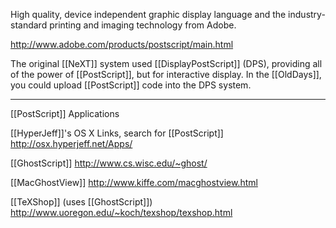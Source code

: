 High quality, device independent graphic display language and the industry-standard
printing and imaging technology from Adobe.

http://www.adobe.com/products/postscript/main.html

The original [[NeXT]] system used [[DisplayPostScript]] (DPS), providing all of the power of [[PostScript]], but for interactive display.  In the [[OldDays]], you could upload [[PostScript]] code into the DPS system.

----

[[PostScript]] Applications

[[HyperJeff]]'s OS X Links, search for [[PostScript]]
http://osx.hyperjeff.net/Apps/

[[GhostScript]]
http://www.cs.wisc.edu/~ghost/

[[MacGhostView]]
http://www.kiffe.com/macghostview.html

[[TeXShop]] (uses [[GhostScript]])
http://www.uoregon.edu/~koch/texshop/texshop.html